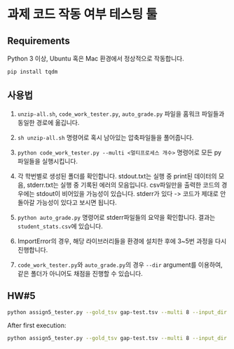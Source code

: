 # 과제 코드 작동 여부 테스팅 툴

## Requirements
Python 3 이상, Ubuntu 혹은 Mac 환경에서 정상적으로 작동합니다.
```bash
pip install tqdm
```

## 사용법
1. `unzip-all.sh`, `code_work_tester.py`, `auto_grade.py` 파일을 홈워크 파일들과 동일한 경로에 옮깁니다.

2. `sh unzip-all.sh` 명령어로 혹시 남아있는 압축파일들을 풀어줍니다.

3. `python code_work_tester.py --multi <멀티프로세스 개수>` 명령어로 모든 py 파일들을 실행시킵니다.

4. 각 학번별로 생성된 폴더를 확인합니다. stdout.txt는 실행 중 print된 데이터의 모음, stderr.txt는 실행 중 기록된 에러의 모음입니다. csv파일만을 출력한 코드의 경우에는 stdout이 비어있을 가능성이 있습니다. stderr가 있다 -> 코드가 제대로 안 돌아갈 가능성이 있다고 보시면 됩니다.

5. `python auto_grade.py` 명령어로 stderr파일들의 요약을 확인합니다. 결과는 `student_stats.csv`에 있습니다.

6. ImportError의 경우, 해당 라이브러리들을 환경에 설치한 후에 3~5번 과정을 다시 진행합니다.

7. `code_work_tester.py`와 `auto_grade.py`의 경우 `--dir` argument를 이용하여, 같은 폴더가 아니어도 채점을 진행할 수 있습니다.

## HW#5
```bash
python assign5_tester.py --gold_tsv gap-test.tsv --multi 8 --input_dir example --output_dir data
```

After first execution:
```bash
python assign5_tester.py --gold_tsv gap-test.tsv --multi 8 --input_dir example --output_dir data --cache
```